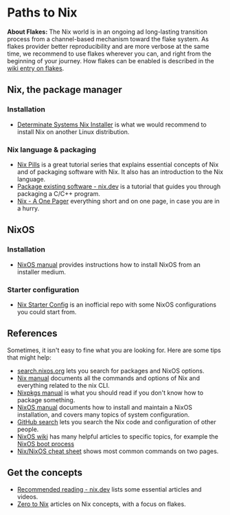 # Paths to Nix

**About Flakes:** The Nix world is in an ongoing ad long-lasting transition process from a channel-based mechanism toward the flake system. As flakes provider better reproducibility and are more verbose at the same time, we recommend to use flakes wherever you can, and right from the beginning of your journey. How flakes can be enabled is described in the [wiki entry on flakes](https://nixos.wiki/wiki/Flakes).

## Nix, the package manager

### Installation

- [Determinate Systems Nix Installer](https://github.com/DeterminateSystems/nix-installer) is what we would recommend to install Nix on another Linux distribution.

### Nix language & packaging

- [Nix Pills](https://nixos.org/guides/nix-pills/) is a great tutorial series that explains essential concepts of Nix and of packaging software with Nix. It also has an introduction to the Nix language.
- [Package existing software - nix.dev](https://nix.dev/) is a tutorial that guides you through packaging a C/C++ program.
- [Nix - A One Pager](https://github.com/tazjin/nix-1p) everything short and on one page, in case you are in a hurry.

## NixOS

### Installation

- [NixOS manual](https://nixos.org/manual/nixos/stable/#sec-installation) provides instructions how to install NixOS from an installer medium.

### Starter configuration

- [Nix Starter Config](https://github.com/Misterio77/nix-starter-configs) is an inofficial repo with some NixOS configurations you could start from.

## References

Sometimes, it isn't easy to fine what you are looking for. Here are some tips that might help:

- [search.nixos.org](https://search.nixos.org/packages) lets you search for packages and NixOS options.
- [Nix manual](https://nixos.org/manual/nix/stable/) documents all the commands and options of Nix and everything related to the nix CLI.
- [Nixpkgs manual](https://nixos.org/manual/nixpkgs/unstable/) is what you should read if you don't know how to package something.
- [NixOS manual](https://nixos.org/manual/nixos/unstable/) documents how to install and maintain a NixOS installation, and covers many topics of system configuration.
- [GitHub search](https://github.com/search?q=zramSwap.enable+language%3ANix&type=code&l=Nix) lets you search the Nix code and configuration of other people.
- [NixOS wiki](https://nixos.wiki/) has many helpful articles to specific topics, for example the [NixOS boot process](https://nixos.wiki/wiki/Bootloader)
- [Nix/NixOS cheat sheet](https://nixcademy.com/downloads/cheatsheet.pdf) shows most common commands on two pages.

## Get the concepts

- [Recommended reading - nix.dev](https://nix.dev/recommended-reading) lists some essential articles and videos.
- [Zero to Nix](https://zero-to-nix.com/) articles on Nix concepts, with a focus on flakes.
